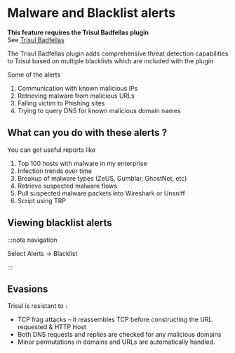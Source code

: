 # Malware and Blacklist alerts

**This feature requires the Trisul Badfellas plugin**  
See [Trisul Badfellas](https://trisul.org/docs/ug/install/badfellas.html)

The Trisul Badfellas plugin adds comprehensive threat detection 
capabilities to Trisul based on multiple blacklists which are included 
with the plugin

Some of the alerts

1. Communication with known malicious IPs
2. Retrieving malware from malicious URLs
3. Falling victim to Phishing sites
4. Trying to query DNS for known malicious domain names

## What can you do with these alerts ?

You can get useful reports like

1. Top 100 hosts with malware in my enterprise
2. Infection trends over time
3. Breakup of malware types (ZeUS, Gumblar, GhostNet, etc)
4. Retrieve suspected malware flows
5. Pull suspected malware packets into Wireshark or Unsniff
6. Script using TRP

## Viewing blacklist alerts

:::note navigation

Select Alerts → Blacklist

:::

## Evasions

Trisul is resistant to :

- TCP frag attacks – it reassembles TCP before constructing the URL requested & HTTP Host
- Both DNS requests and replies are checked for any malicious domains
- Minor permutations in domains and URLs are automatically handled.
